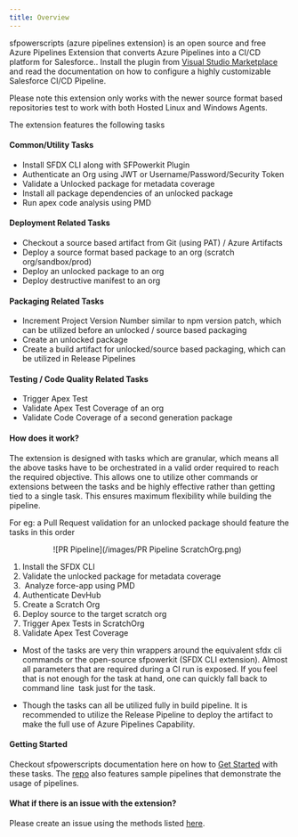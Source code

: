 ```yaml
---
title: Overview
---
```


sfpowerscripts (azure pipelines extension) is an open source and free Azure Pipelines Extension that converts Azure Pipelines into a CI/CD platform for Salesforce.. Install the plugin from [Visual Studio Marketplace](https://marketplace.visualstudio.com/items?itemName=AzlamSalam.sfpowerscripts) and read the documentation on how to configure a highly customizable Salesforce CI/CD Pipeline.

Please note this extension only works with the newer source format based repositories test to work with both Hosted Linux and Windows Agents.

The extension features the following tasks

#### Common/Utility Tasks

* Install SFDX CLI along with SFPowerkit Plugin
* Authenticate an Org using JWT or Username/Password/Security Token
* Validate a Unlocked package for metadata coverage
* Install all package dependencies of an unlocked package
* Run apex code analysis using PMD

#### Deployment Related Tasks

* Checkout a source based artifact from Git (using PAT) / Azure Artifacts
* Deploy a source format based package to an org (scratch org/sandbox/prod)
* Deploy an unlocked package to an org
* Deploy destructive manifest to an org

#### Packaging Related Tasks

* Increment Project Version Number similar to npm version patch, which can be utilized before an unlocked / source based packaging
* Create an unlocked package
* Create a build artifact for unlocked/source based packaging, which can be utilized in Release Pipelines

#### Testing / Code Quality Related Tasks

* Trigger Apex Test
* Validate Apex Test Coverage of an org
* Validate Code Coverage of a second generation package

#### How does it work?

The extension is designed with tasks which are granular, which means all the above tasks have to be orchestrated in a valid order required to reach the required objective. This allows one to utilize other commands or extensions between the tasks and be highly effective rather than getting tied to a single task. This ensures maximum flexibility while building the pipeline.

For eg: a Pull Request validation for an unlocked package should feature the tasks in this order

&nbsp; &nbsp; &nbsp; &nbsp; &nbsp; &nbsp; &nbsp; &nbsp; &nbsp; &nbsp;&nbsp;![PR Pipeline](/images/PR Pipeline ScratchOrg.png)

1. Install the SFDX CLI
2. Validate the unlocked package for metadata coverage
3. &nbsp;Analyze force-app using PMD
4. Authenticate DevHub
5. Create a Scratch Org
6. Deploy source to the target scratch org
7. Trigger Apex Tests in ScratchOrg
8. Validate Apex Test Coverage&nbsp;

* Most of the tasks are very thin wrappers around the equivalent sfdx cli commands or the open-source sfpowerkit (SFDX CLI extension). Almost all parameters that are required during a CI run is exposed. If you feel that is not enough for the task at hand, one can quickly fall back to command line&nbsp; task just for the task.&nbsp;

* Though the tasks can all be utilized fully in build pipeline. It is recommended to utilize the Release Pipeline to deploy the artifact to make the full use of Azure Pipelines Capability.

#### Getting Started

Checkout sfpowerscripts documentation here on how to [Get Started](https://sfpowerscripts.com/gettingstarted/) with these tasks. The [repo](https://github.com/azlamsalam/sfpowerscripts/tree/release/SamplePipelines) also features sample pipelines that demonstrate the usage of pipelines.

#### What if there is an issue with the extension?

Please create an issue using the methods listed [here](https://sfpowerscripts.com/support/).